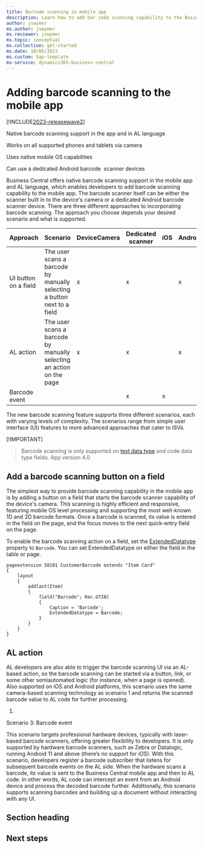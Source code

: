 ```yaml
---
title: Barcode scanning in mobile app
description: Learn how to add bar code scanning capability to the Business Central mobile app 
author: jswymer
ms.author: jswymer
ms.reviewer: jswymer
ms.topic: conceptual
ms.collection: get-started
ms.date: 10/05/2023
ms.custom: bap-template 
ms-service: dynamics365-business-central
---
```


<!--Remove all the comments in this template before you sign-off or merge to the main branch.-->

<!--This template provides the basic structure of a concept article. See [Write a concept article](write-a-concept-article.md) in the contributor guide. To provide feedback on this template contact [bace feedback team](mailto:templateswg@microsoft.com).-->

<!--H1 - Required. This should match the title you entered in the metadata. Set expectations for what the content covers, so customers know the content meets their needs. Should NOT begin with a verb.-->

# Adding barcode scanning to the mobile app

[!INCLUDE[2023-releasewave2](includes/2023-releasewave2.md)]

Native barcode scanning support in the app and in AL language​

Works on all supported phones and tablets via camera​

Uses native mobile OS capabilities​

Can use a dedicated Android barcode ​
scanner  devices

Business Central offers native barcode scanning support in the mobile app and AL language, which enables developers to add barcode scanning capability to the mobile app. The barcode scanner itself can be either the scanner built in to the device's camera or a dedicated Android barcode scanner device. There are three different approaches to incorporating barcode scanning. The approach you choose depends your desired scenario and what is supported.


|Approach|Scenario|DeviceCamera| Dedicated scanner|iOS|Android|
|-|-|-|-|-|-|
|UI button on a field|The user scans a barcode by manually selecting a button next to a field|x|x||x|x|
|AL action|The user scans a barcode by manually selecting an action on the page|x|x||x|x|
|Barcode event |||x|x||x|x|

The new barcode scanning feature supports three different scenarios, each with varying levels of complexity. The scenarios range from simple user interface (UI) features to more advanced approaches that cater to ISVs.


 [!IMPORTANT]
> Barcode scanning is only supported on [text data type](datatype) and code data type fields. App version 4.0


## Add a barcode scanning button on a field

The simplest way to provide barcode scanning capability in the mobile app is by adding a button on a field that starts the barcode scanner capability of the device's camera. This scanning is highly efficient and responsive, featuring mobile OS level processing and supporting the most well-known 1D and 2D barcode formats. Once a barcode is scanned, its value is entered in the field on the page, and the focus moves to the next quick-entry field on the page. 

To enable the barcode scanning action on a field, set the [ExtendedDatatype](properties/devenv-extendeddatatype-property.md) property to `Barcode`. You can set ExtendedDatatype on either the field in the table or page.  


```al
pageextension 50101 CustomerBarcode extends "Item Card"
{
    layout
    {
        addlast(Item)
        {
            field("Barcode"; Rec.GTIN)
            {
                Caption = 'Barcode';
                ExtendedDatatype = Barcode;
            }
        }
    }
}
```

## AL action

AL developers are also able to trigger the barcode scanning UI via an AL-based action, so the barcode scanning can be started via a button, link, or some other semiautomated logic (for instance, when a page is opened). Also supported on iOS and Android platforms, this scenario uses the same camera-based scanning technology as scenario 1 and returns the scanned barcode value to AL code for further processing.

1. 


Scenario 3: Barcode event

This scenario targets professional hardware devices, typically with laser-based barcode scanners, offering greater flexibility to developers. It is only supported by hardware barcode scanners, such as Zebra or Datalogic, running Android 11 and above (there’s no support for iOS). With this scenario, developers register a barcode subscriber that listens for subsequent barcode events on the AL side. When the hardware scans a barcode, its value is sent to the Business Central mobile app and then to AL code. In other words, AL code can intercept an event from an Android device and process the decoded barcode further. Additionally, this scenario supports scanning barcodes and building up a document without interacting with any UI.
## Section heading

<!--add your content here-->

<!--Next steps - Required. Provide at least one next step and no more than three. Include some context so the customer can determine why they would click the link.-->
## Next steps

<!--Remove all the comments in this template before you sign-off or merge to the main branch.-->
